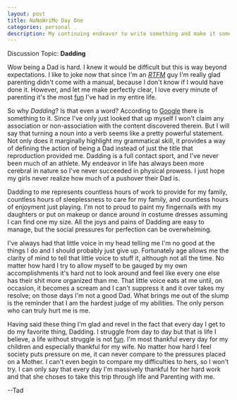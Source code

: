 ```yaml
---
layout: post
title: NaNoWriMo Day One
categories: personal
description: My continuing endeavor to write something and make it something.
---
```


Discussion Topic: **Dadding**

Wow being a Dad is hard. I knew it would be difficult but this is way beyond expectations. I like to joke now that since I'm an [_RTFM_](https://en.wikipedia.org/wiki/RTFM) guy I'm really glad parenting didn't come with a manual, because I don't know if I would have done it. However, and let me make perfectly clear, I love every minute of parenting it's the most [fun](http://dwarffortresswiki.org/index.php/DF2014:Losing) I've had in my entire life. <!-- more -->

<script async="" src="//pagead2.googlesyndication.com/pagead/js/adsbygoogle.js">
</script>

 <!-- splunkdotnet-putty -->

 <ins class="adsbygoogle" style="display:block" data-ad-client="ca-pub-9669749806151313" data-ad-slot="1361967586" data-ad-format="auto">
</ins>

<script>
(adsbygoogle = window.adsbygoogle || []).push({});
</script>

So why _Dadding_? Is that even a word? According to [Google](https://www.google.com/?q=dadding) there is something to it. Since I've only just looked that up myself I won't claim any association or non-association with the content discovered therein. But I will say that turning a noun into a verb seems like a pretty powerful statement. Not only does it marginally highlight my grammatical skill, it provides a way of defining the action of being a Dad instead of just the title that reproduction provided me. Dadding is a full contact sport, and I've never been much of an athlete. My endeavor in life has always been more cerebral in nature so I've never succeeded in physical prowess. I just hope my girls never realize how much of a pushover their Dad is.

Dadding to me represents countless hours of work to provide for my family, countless hours of sleeplessness to care for my family, and countless hours of enjoyment just playing. I'm not to proud to paint my fingernails with my daughters or put on makeup or dance around in costume dresses assuming I can find one my size. All the joys and pains of Dadding are easy to manage, but the social pressures for perfection can be overwhelming.

I've always had that little voice in my head telling me I'm no good at the things I do and I should probably just give up. Fortunately age allows me the clarity of mind to tell that little voice to stuff it, although not all the time. No matter how hard I try to allow myself to be gauged by my own accomplishments it's hard not to look around and feel like every one else has their shit more organized than me. That little voice eats at me until, on occasion, it becomes a scream and I can't suppress it and it over takes my resolve; on those days I'm not a good Dad. What brings me out of the slump is the reminder that I am the hardest judge of my abilities. The only person who can truly hurt me is me.

Having said these thing I'm glad and revel in the fact that every day I get to do my favorite thing, Dadding. I struggle from day to day but that is life I believe, a life without struggle is not [fun](http://dwarffortresswiki.org/index.php/DF2014:Losing). I'm most thankful every day for my children and especially thankful for my wife. No matter how hard I feel society puts pressure on me, it can never compare to the pressures placed on a Mother. I can't even begin to compare my difficulties to hers, so I won't try. I can only say that every day I'm massively thankful for her hard work and that she choses to take this trip through life and Parenting with me.

--Tad
